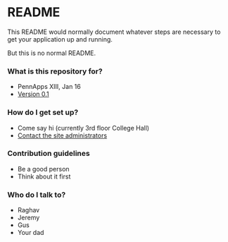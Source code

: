 # README #

This README would normally document whatever steps are necessary to get your application up and running.

But this is no normal README.

### What is this repository for? ###

* PennApps XIII, Jan 16
* [Version 0.1](http://www.fml.com)

### How do I get set up? ###

* Come say hi (currently 3rd floor College Hall)
* [Contact the site administrators](http://guswynn.github.io/)

### Contribution guidelines ###

* Be a good person
* Think about it first

### Who do I talk to? ###

* Raghav
* Jeremy
* Gus
* Your dad
